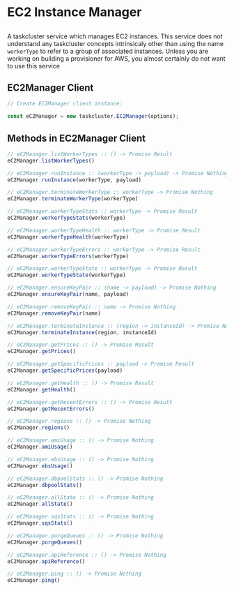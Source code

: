 # EC2 Instance Manager

##

A taskcluster service which manages EC2 instances.  This service does not understand any taskcluster concepts intrinsicaly other than using the name `workerType` to refer to a group of associated instances.  Unless you are working on building a provisioner for AWS, you almost certainly do not want to use this service

## EC2Manager Client

```js
// Create EC2Manager client instance:

const eC2Manager = new taskcluster.EC2Manager(options);
```

## Methods in EC2Manager Client

```js
// eC2Manager.listWorkerTypes :: () -> Promise Result
eC2Manager.listWorkerTypes()
```

```js
// eC2Manager.runInstance :: (workerType -> payload) -> Promise Nothing
eC2Manager.runInstance(workerType, payload)
```

```js
// eC2Manager.terminateWorkerType :: workerType -> Promise Nothing
eC2Manager.terminateWorkerType(workerType)
```

```js
// eC2Manager.workerTypeStats :: workerType -> Promise Result
eC2Manager.workerTypeStats(workerType)
```

```js
// eC2Manager.workerTypeHealth :: workerType -> Promise Result
eC2Manager.workerTypeHealth(workerType)
```

```js
// eC2Manager.workerTypeErrors :: workerType -> Promise Result
eC2Manager.workerTypeErrors(workerType)
```

```js
// eC2Manager.workerTypeState :: workerType -> Promise Result
eC2Manager.workerTypeState(workerType)
```

```js
// eC2Manager.ensureKeyPair :: (name -> payload) -> Promise Nothing
eC2Manager.ensureKeyPair(name, payload)
```

```js
// eC2Manager.removeKeyPair :: name -> Promise Nothing
eC2Manager.removeKeyPair(name)
```

```js
// eC2Manager.terminateInstance :: (region -> instanceId) -> Promise Nothing
eC2Manager.terminateInstance(region, instanceId)
```

```js
// eC2Manager.getPrices :: () -> Promise Result
eC2Manager.getPrices()
```

```js
// eC2Manager.getSpecificPrices :: payload -> Promise Result
eC2Manager.getSpecificPrices(payload)
```

```js
// eC2Manager.getHealth :: () -> Promise Result
eC2Manager.getHealth()
```

```js
// eC2Manager.getRecentErrors :: () -> Promise Result
eC2Manager.getRecentErrors()
```

```js
// eC2Manager.regions :: () -> Promise Nothing
eC2Manager.regions()
```

```js
// eC2Manager.amiUsage :: () -> Promise Nothing
eC2Manager.amiUsage()
```

```js
// eC2Manager.ebsUsage :: () -> Promise Nothing
eC2Manager.ebsUsage()
```

```js
// eC2Manager.dbpoolStats :: () -> Promise Nothing
eC2Manager.dbpoolStats()
```

```js
// eC2Manager.allState :: () -> Promise Nothing
eC2Manager.allState()
```

```js
// eC2Manager.sqsStats :: () -> Promise Nothing
eC2Manager.sqsStats()
```

```js
// eC2Manager.purgeQueues :: () -> Promise Nothing
eC2Manager.purgeQueues()
```

```js
// eC2Manager.apiReference :: () -> Promise Nothing
eC2Manager.apiReference()
```

```js
// eC2Manager.ping :: () -> Promise Nothing
eC2Manager.ping()
```


